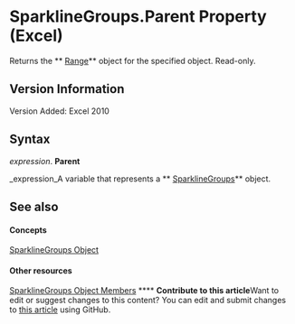 
# SparklineGroups.Parent Property (Excel)

Returns the  ** [Range](b8207778-0dcc-4570-1234-f130532cc8cd.md)** object for the specified object. Read-only.


## Version Information

Version Added: Excel 2010 


## Syntax

 _expression_. **Parent**

 _expression_A variable that represents a  ** [SparklineGroups](9bc6be34-fa2e-8652-ca92-fa9630b4d7a6.md)** object.


## See also


#### Concepts


 [SparklineGroups Object](9bc6be34-fa2e-8652-ca92-fa9630b4d7a6.md)
#### Other resources


 [SparklineGroups Object Members](8737796e-c3dc-4304-0835-c04712a712a5.md)
****   **Contribute to this article**Want to edit or suggest changes to this content? You can edit and submit changes to  [this article](https://github.com/jhershey00/VBA_Excel_Test/OpenXMLCon/articles/acf195e6-c616-6c99-9eec-a998871134a5.md) using GitHub.

